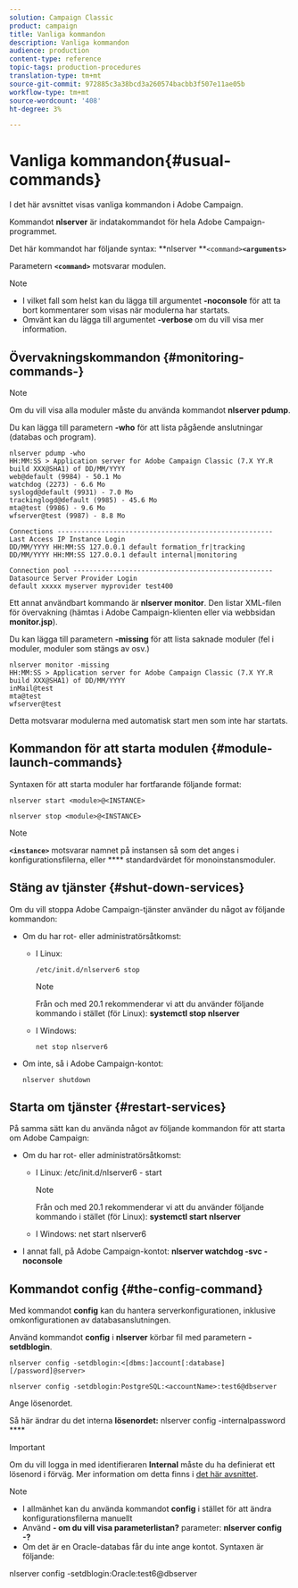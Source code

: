 ```yaml
---
solution: Campaign Classic
product: campaign
title: Vanliga kommandon
description: Vanliga kommandon
audience: production
content-type: reference
topic-tags: production-procedures
translation-type: tm+mt
source-git-commit: 972885c3a38bcd3a260574bacbb3f507e11ae05b
workflow-type: tm+mt
source-wordcount: '408'
ht-degree: 3%

---
```



# Vanliga kommandon{#usual-commands}

I det här avsnittet visas vanliga kommandon i Adobe Campaign.

Kommandot **nlserver** är indatakommandot för hela Adobe Campaign-programmet.

Det här kommandot har följande syntax: **nlserver **`<command>`****`<arguments>`****

Parametern **`<command>`** motsvarar modulen.

>[!NOTE]
>
>* I vilket fall som helst kan du lägga till argumentet **-noconsole** för att ta bort kommentarer som visas när modulerna har startats.
>* Omvänt kan du lägga till argumentet **-verbose** om du vill visa mer information.

>



## Övervakningskommandon {#monitoring-commands-}

>[!NOTE]
>
>Om du vill visa alla moduler måste du använda kommandot **nlserver pdump**.

Du kan lägga till parametern **-who** för att lista pågående anslutningar (databas och program).

```
nlserver pdump -who
HH:MM:SS > Application server for Adobe Campaign Classic (7.X YY.R build XXX@SHA1) of DD/MM/YYYY
web@default (9984) - 50.1 Mo
watchdog (2273) - 6.6 Mo
syslogd@default (9931) - 7.0 Mo
trackinglogd@default (9985) - 45.6 Mo
mta@test (9986) - 9.6 Mo
wfserver@test (9987) - 8.8 Mo

Connections ------------------------------------------------------
Last Access IP Instance Login 
DD/MM/YYYY HH:MM:SS 127.0.0.1 default formation_fr|tracking
DD/MM/YYYY HH:MM:SS 127.0.0.1 default internal|monitoring

Connection pool --------------------------------------------------
Datasource Server Provider Login 
default xxxxx myserver myprovider test400
```

Ett annat användbart kommando är **nlserver monitor**. Den listar XML-filen för övervakning (hämtas i Adobe Campaign-klienten eller via webbsidan **monitor.jsp**).

Du kan lägga till parametern **-missing** för att lista saknade moduler (fel i moduler, moduler som stängs av osv.)

```
nlserver monitor -missing
HH:MM:SS > Application server for Adobe Campaign Classic (7.X YY.R build XXX@SHA1) of DD/MM/YYYY
inMail@test
mta@test
wfserver@test
```

Detta motsvarar modulerna med automatisk start men som inte har startats.

## Kommandon för att starta modulen {#module-launch-commands}

Syntaxen för att starta moduler har fortfarande följande format:

```
nlserver start <module>@<INSTANCE>
```

```
nlserver stop <module>@<INSTANCE>
```

>[!NOTE]
>
>**`<instance>`** motsvarar namnet på instansen så som det anges i konfigurationsfilerna, eller  **** standardvärdet för monoinstansmoduler.

## Stäng av tjänster {#shut-down-services}

Om du vill stoppa Adobe Campaign-tjänster använder du något av följande kommandon:

* Om du har rot- eller administratörsåtkomst:

   * I Linux:

      ```
      /etc/init.d/nlserver6 stop
      ```

      >[!NOTE]
      >
      >Från och med 20.1 rekommenderar vi att du använder följande kommando i stället (för Linux): **systemctl stop nlserver**

   * I Windows:

      ```
      net stop nlserver6
      ```

* Om inte, så i Adobe Campaign-kontot:

   ```
   nlserver shutdown 
   ```

## Starta om tjänster {#restart-services}

På samma sätt kan du använda något av följande kommandon för att starta om Adobe Campaign:

* Om du har rot- eller administratörsåtkomst:

   * I Linux: /etc/init.d/nlserver6 - start

      >[!NOTE]
      >
      >Från och med 20.1 rekommenderar vi att du använder följande kommando i stället (för Linux): **systemctl start nlserver**

   * I Windows: net start nlserver6

* I annat fall, på Adobe Campaign-kontot: **nlserver watchdog -svc -noconsole**

## Kommandot config {#the-config-command}

Med kommandot **config** kan du hantera serverkonfigurationen, inklusive omkonfigurationen av databasanslutningen.

Använd kommandot **config** i **nlserver** körbar fil med parametern **-setdblogin**.

```
nlserver config -setdblogin:<[dbms:]account[:database][/password]@server>
```

```
nlserver config -setdblogin:PostgreSQL:<accountName>:test6@dbserver
```

Ange lösenordet.

Så här ändrar du det interna **lösenordet:** nlserver config -internalpassword ****

>[!IMPORTANT]
>
>Om du vill logga in med identifieraren **Internal** måste du ha definierat ett lösenord i förväg. Mer information om detta finns i [det här avsnittet](../../installation/using/campaign-server-configuration.md#internal-identifier).

>[!NOTE]
>
>* I allmänhet kan du använda kommandot **config** i stället för att ändra konfigurationsfilerna manuellt
>* Använd **- om du vill visa parameterlistan?** parameter:  **nlserver config -?**
>* Om det är en Oracle-databas får du inte ange kontot. Syntaxen är följande:

>
>  
nlserver config -setdblogin:Oracle:test6@dbserver

